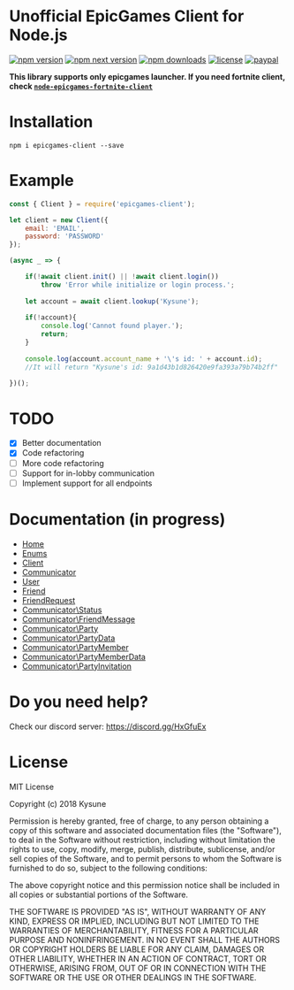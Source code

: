 
# Unofficial EpicGames Client for Node.js
[![npm version](https://img.shields.io/npm/v/epicgames-client.svg)](https://npmjs.com/package/epicgames-client)
[![npm next version](https://badgen.net/npm/v/epicgames-client/next)](https://www.npmjs.com/package/epicgames-client)
[![npm downloads](https://img.shields.io/npm/dm/epicgames-client.svg)](https://npmjs.com/package/epicgames-client)
[![license](https://img.shields.io/npm/l/epicgames-client.svg)](https://github.com/SzymonLisowiec/node-epicgames-client/blob/master/LICENSE.MD)
[![paypal](https://img.shields.io/badge/paypal-donate-orange.svg)](https://www.paypal.com/cgi-bin/webscr?cmd=_s-xclick&hosted_button_id=FDN57KFYRP4CQ&source=url)

__This library supports only epicgames launcher. If you need fortnite client, check [`node-epicgames-fortnite-client`](https://github.com/SzymonLisowiec/node-epicgames-fortnite-client)__

# Installation
```
npm i epicgames-client --save
```

# Example
```javascript
const { Client } = require('epicgames-client');

let client = new Client({
    email: 'EMAIL',
    password: 'PASSWORD'
});

(async _ => {

	if(!await client.init() || !await client.login())
		throw 'Error while initialize or login process.';
	
	let account = await client.lookup('Kysune');
			
	if(!account){
		console.log('Cannot found player.');
		return;
	}
			
	console.log(account.account_name + '\'s id: ' + account.id);
	//It will return "Kysune's id: 9a1d43b1d826420e9fa393a79b74b2ff"

})();
```

# TODO
- [x] Better documentation
- [x] Code refactoring
- [ ] More code refactoring
- [ ] Support for in-lobby communication
- [ ] Implement support for all endpoints

# Documentation (in progress)
- [Home](https://github.com/SzymonLisowiec/node-epicgames-client/wiki)
- [Enums](https://github.com/SzymonLisowiec/node-epicgames-client/wiki/Enums)
- [Client](https://github.com/SzymonLisowiec/node-epicgames-client/wiki/Client)
- [Communicator](https://github.com/SzymonLisowiec/node-epicgames-client/wiki/Communicator)
- [User](https://github.com/SzymonLisowiec/node-epicgames-client/wiki/User)
- [Friend](https://github.com/SzymonLisowiec/node-epicgames-client/wiki/Friend)
- [FriendRequest](https://github.com/SzymonLisowiec/node-epicgames-client/wiki/FriendRequest)
- [Communicator\Status](https://github.com/SzymonLisowiec/node-epicgames-client/wiki/Communicator%5CStatus)
- [Communicator\FriendMessage](https://github.com/SzymonLisowiec/node-epicgames-client/wiki/Communicator%5CFriendMessage)
- [Communicator\Party](https://github.com/SzymonLisowiec/node-epicgames-client/wiki/Communicator%5CParty)
- [Communicator\PartyData](https://github.com/SzymonLisowiec/node-epicgames-client/wiki/Communicator%5CPartyData)
- [Communicator\PartyMember](https://github.com/SzymonLisowiec/node-epicgames-client/wiki/Communicator%5CPartyMember)
- [Communicator\PartyMemberData](https://github.com/SzymonLisowiec/node-epicgames-client/wiki/Communicator%5CPartyMemberData)
- [Communicator\PartyInvitation](https://github.com/SzymonLisowiec/node-epicgames-client/wiki/Communicator%5CPartyInvitation)

# Do you need help?
Check our discord server: https://discord.gg/HxGfuEx

# License
MIT License

Copyright (c) 2018 Kysune

Permission is hereby granted, free of charge, to any person obtaining a copy
of this software and associated documentation files (the "Software"), to deal
in the Software without restriction, including without limitation the rights
to use, copy, modify, merge, publish, distribute, sublicense, and/or sell
copies of the Software, and to permit persons to whom the Software is
furnished to do so, subject to the following conditions:

The above copyright notice and this permission notice shall be included in all
copies or substantial portions of the Software.

THE SOFTWARE IS PROVIDED "AS IS", WITHOUT WARRANTY OF ANY KIND, EXPRESS OR
IMPLIED, INCLUDING BUT NOT LIMITED TO THE WARRANTIES OF MERCHANTABILITY,
FITNESS FOR A PARTICULAR PURPOSE AND NONINFRINGEMENT. IN NO EVENT SHALL THE
AUTHORS OR COPYRIGHT HOLDERS BE LIABLE FOR ANY CLAIM, DAMAGES OR OTHER
LIABILITY, WHETHER IN AN ACTION OF CONTRACT, TORT OR OTHERWISE, ARISING FROM,
OUT OF OR IN CONNECTION WITH THE SOFTWARE OR THE USE OR OTHER DEALINGS IN THE
SOFTWARE.
